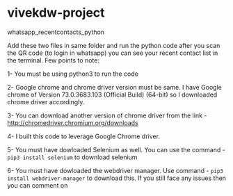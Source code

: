 # vivekdw-project
whatsapp_recentcontacts_python


Add these two files in same folder and run the python code after you scan the QR code (to login in whatsapp) you can see your recent contact list in the terminal. Few points to note:

1- You must be using python3 to run the code

2- Google chrome and chrome driver version must be same. I have Google chrome of Version 73.0.3683.103 (Official Build) (64-bit) so I downloaded chrome driver accordingly.

3- You can download another version of chrome driver from the link - http://chromedriver.chromium.org/downloads

4- I built this code to leverage Google Chrome driver.

5- You must have dowloaded Selenium as well. You can use the command - `pip3 install selenium` to download selenium

6- You must have dowloaded the webdriver manager. Use command - `pip3 install webdriver-manager` to download this. If you still face any issues then you can comment on 
